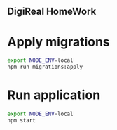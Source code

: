 ## DigiReal HomeWork

# Apply migrations
```sh
export NODE_ENV=local
npm run migrations:apply
```

# Run application
```sh
export NODE_ENV=local
npm start
```